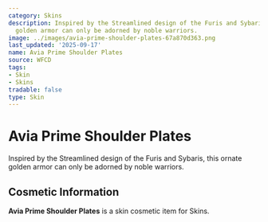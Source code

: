 ```yaml
---
category: Skins
description: Inspired by the Streamlined design of the Furis and Sybaris, this ornate
  golden armor can only be adorned by noble warriors.
image: ../images/avia-prime-shoulder-plates-67a870d363.png
last_updated: '2025-09-17'
name: Avia Prime Shoulder Plates
source: WFCD
tags:
- Skin
- Skins
tradable: false
type: Skin
---
```


# Avia Prime Shoulder Plates

Inspired by the Streamlined design of the Furis and Sybaris, this ornate golden armor can only be adorned by noble warriors.

## Cosmetic Information

**Avia Prime Shoulder Plates** is a skin cosmetic item for Skins.

